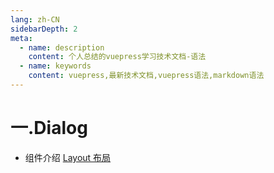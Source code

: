```yaml
---
lang: zh-CN
sidebarDepth: 2
meta:
  - name: description
    content: 个人总结的vuepress学习技术文档-语法
  - name: keywords
    content: vuepress,最新技术文档,vuepress语法,markdown语法
---
```


# 一.Dialog

- 组件介绍
  [Layout 布局](https://element-plus.gitee.io/#/zh-CN/component/layout)

  ```
<demo src="./dialog.vue" desc="通过 `row` 和 `col` 组件，并通过 col 组件的 `span` 属性我们就可以自由地组合布局。"></demo>
```